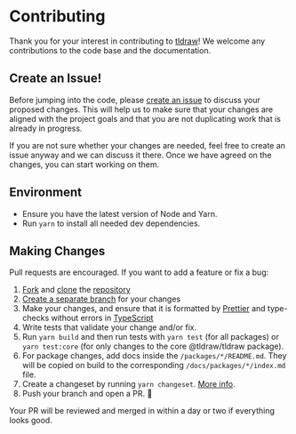 # Contributing

Thank you for your interest in contributing to [tldraw](https://github.com/tldraw/tldraw)! We welcome any contributions to the code base and the documentation.

## Create an Issue!

Before jumping into the code, please [create an issue](https://github.com/tldraw/tldraw/issues/new/choose) to discuss your proposed changes. This will help us to make sure that your changes are aligned with the project goals and that you are not duplicating work that is already in progress.

If you are not sure whether your changes are needed, feel free to create an issue anyway and we can discuss it there. Once we have agreed on the changes, you can start working on them.

## Environment

- Ensure you have the latest version of Node and Yarn.
- Run `yarn` to install all needed dev dependencies.

## Making Changes

Pull requests are encouraged. If you want to add a feature or fix a bug:

1. [Fork](https://docs.github.com/en/github/getting-started-with-github/fork-a-repo) and [clone](https://docs.github.com/en/github/creating-cloning-and-archiving-repositories/cloning-a-repository) the [repository](https://github.com/tldraw/tldraw)
2. [Create a separate branch](https://docs.github.com/en/desktop/contributing-and-collaborating-using-github-desktop/managing-branches) for your changes
3. Make your changes, and ensure that it is formatted by [Prettier](https://prettier.io) and type-checks without errors in [TypeScript](https://www.typescriptlang.org/)
4. Write tests that validate your change and/or fix.
5. Run `yarn build` and then run tests with `yarn test` (for all packages) or `yarn test:core` (for only changes to the core @tldraw/tldraw package).
6. For package changes, add docs inside the `/packages/*/README.md`. They will be copied on build to the corresponding `/docs/packages/*/index.md` file.
7. Create a changeset by running `yarn changeset`. [More info](https://github.com/atlassian/changesets).
8. Push your branch and open a PR. 🚀

Your PR will be reviewed and merged in within a day or two if everything looks good.
